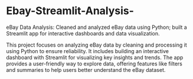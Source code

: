 # Ebay-Streamlit-Analysis-
eBay Data Analysis: Cleaned and analyzed eBay data using Python; built a Streamlit app for interactive dashboards and data visualization.

This project focuses on analyzing eBay data by cleaning and processing it using Python to ensure reliability. It includes building an interactive dashboard with Streamlit for visualizing key insights and trends. The app provides a user-friendly way to explore data, offering features like filters and summaries to help users better understand the eBay dataset.
